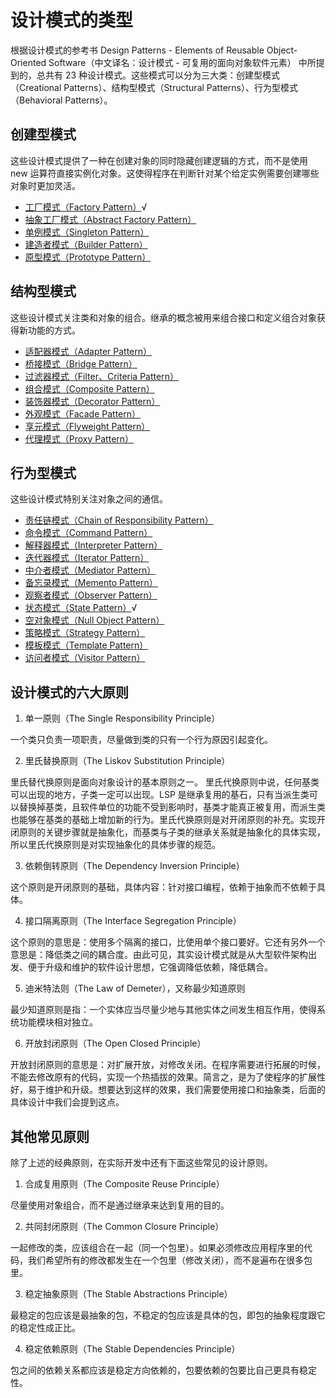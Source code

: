 # 设计模式的类型
根据设计模式的参考书 Design Patterns - Elements of Reusable Object-Oriented Software（中文译名：设计模式 - 可复用的面向对象软件元素） 中所提到的，总共有 23 种设计模式。这些模式可以分为三大类：创建型模式（Creational Patterns）、结构型模式（Structural Patterns）、行为型模式（Behavioral Patterns）。

## 创建型模式
这些设计模式提供了一种在创建对象的同时隐藏创建逻辑的方式，而不是使用 new 运算符直接实例化对象。这使得程序在判断针对某个给定实例需要创建哪些对象时更加灵活。

- [工厂模式（Factory Pattern）](https://github.com/wuxchong/designPattern/blob/master/creational/src/factory/FactoryPattern.md)√
- [抽象工厂模式（Abstract Factory Pattern）]()
- [单例模式（Singleton Pattern）]()
- [建造者模式（Builder Pattern）]()
- [原型模式（Prototype Pattern）]()

## 结构型模式
这些设计模式关注类和对象的组合。继承的概念被用来组合接口和定义组合对象获得新功能的方式。

- [适配器模式（Adapter Pattern）]()
- [桥接模式（Bridge Pattern）]()
- [过滤器模式（Filter、Criteria Pattern）]()
- [组合模式（Composite Pattern）]()
- [装饰器模式（Decorator Pattern）]()
- [外观模式（Facade Pattern）]()
- [享元模式（Flyweight Pattern）]()
- [代理模式（Proxy Pattern）]()

## 行为型模式
这些设计模式特别关注对象之间的通信。

- [责任链模式（Chain of Responsibility Pattern）]()
- [命令模式（Command Pattern）]()
- [解释器模式（Interpreter Pattern）]()
- [迭代器模式（Iterator Pattern）]()
- [中介者模式（Mediator Pattern）]()
- [备忘录模式（Memento Pattern）]()
- [观察者模式（Observer Pattern）]()
- [状态模式（State Pattern）](https://github.com/wuxchong/designPattern/blob/master/behavior/src/state/StatePattern.md)√
- [空对象模式（Null Object Pattern）]()
- [策略模式（Strategy Pattern）]()
- [模板模式（Template Pattern）]()
- [访问者模式（Visitor Pattern）]()

## 设计模式的六大原则

1. 单一原则（The Single Responsibility Principle）

一个类只负责一项职责，尽量做到类的只有一个行为原因引起变化。

2. 里氏替换原则（The Liskov Substitution Principle）

里氏替代换原则是面向对象设计的基本原则之一。 里氏代换原则中说，任何基类可以出现的地方，子类一定可以出现。LSP 是继承复用的基石，只有当派生类可以替换掉基类，且软件单位的功能不受到影响时，基类才能真正被复用，而派生类也能够在基类的基础上增加新的行为。里氏代换原则是对开闭原则的补充。实现开闭原则的关键步骤就是抽象化，而基类与子类的继承关系就是抽象化的具体实现，所以里氏代换原则是对实现抽象化的具体步骤的规范。

3. 依赖倒转原则（The Dependency Inversion Principle）

这个原则是开闭原则的基础，具体内容：针对接口编程，依赖于抽象而不依赖于具体。

4. 接口隔离原则（The Interface Segregation Principle）

这个原则的意思是：使用多个隔离的接口，比使用单个接口要好。它还有另外一个意思是：降低类之间的耦合度。由此可见，其实设计模式就是从大型软件架构出发、便于升级和维护的软件设计思想，它强调降低依赖，降低耦合。

5. 迪米特法则（The Law of Demeter），又称最少知道原则

最少知道原则是指：一个实体应当尽量少地与其他实体之间发生相互作用，使得系统功能模块相对独立。

6. 开放封闭原则（The Open Closed Principle）

开放封闭原则的意思是：对扩展开放，对修改关闭。在程序需要进行拓展的时候，不能去修改原有的代码，实现一个热插拔的效果。简言之，是为了使程序的扩展性好，易于维护和升级。想要达到这样的效果，我们需要使用接口和抽象类，后面的具体设计中我们会提到这点。

## 其他常见原则
除了上述的经典原则，在实际开发中还有下面这些常见的设计原则。

1. 合成复用原则（The Composite Reuse Principle）

尽量使用对象组合，而不是通过继承来达到复用的目的。

2. 共同封闭原则（The Common Closure Principle）

一起修改的类，应该组合在一起（同一个包里）。如果必须修改应用程序里的代码，我们希望所有的修改都发生在一个包里（修改关闭），而不是遍布在很多包里。

3. 稳定抽象原则（The Stable Abstractions Principle）

最稳定的包应该是最抽象的包，不稳定的包应该是具体的包，即包的抽象程度跟它的稳定性成正比。

4. 稳定依赖原则（The Stable Dependencies Principle）

包之间的依赖关系都应该是稳定方向依赖的，包要依赖的包要比自己更具有稳定性。